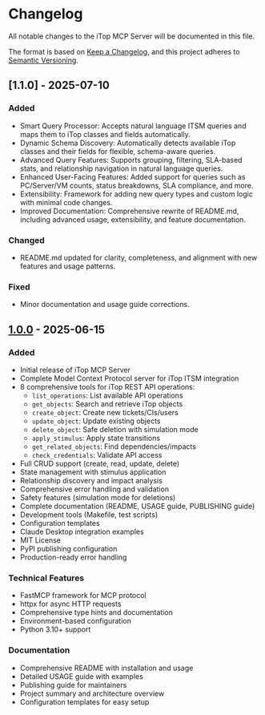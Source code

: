 # Changelog

All notable changes to the iTop MCP Server will be documented in this file.

The format is based on [Keep a Changelog](https://keepachangelog.com/en/1.0.0/),
and this project adheres to [Semantic Versioning](https://semver.org/spec/v2.0.0.html).

## [1.1.0] - 2025-07-10

### Added
- Smart Query Processor: Accepts natural language ITSM queries and maps them to iTop classes and fields automatically.
- Dynamic Schema Discovery: Automatically detects available iTop classes and their fields for flexible, schema-aware queries.
- Advanced Query Features: Supports grouping, filtering, SLA-based stats, and relationship navigation in natural language queries.
- Enhanced User-Facing Features: Added support for queries such as PC/Server/VM counts, status breakdowns, SLA compliance, and more.
- Extensibility: Framework for adding new query types and custom logic with minimal code changes.
- Improved Documentation: Comprehensive rewrite of README.md, including advanced usage, extensibility, and feature documentation.

### Changed
- README.md updated for clarity, completeness, and alignment with new features and usage patterns.

### Fixed
- Minor documentation and usage guide corrections.

## [1.0.0] - 2025-06-15

### Added
- Initial release of iTop MCP Server
- Complete Model Context Protocol server for iTop ITSM integration
- 8 comprehensive tools for iTop REST API operations:
  - `list_operations`: List available API operations
  - `get_objects`: Search and retrieve iTop objects  
  - `create_object`: Create new tickets/CIs/users
  - `update_object`: Update existing objects
  - `delete_object`: Safe deletion with simulation mode
  - `apply_stimulus`: Apply state transitions
  - `get_related_objects`: Find dependencies/impacts
  - `check_credentials`: Validate API access
- Full CRUD support (create, read, update, delete)
- State management with stimulus application
- Relationship discovery and impact analysis
- Comprehensive error handling and validation
- Safety features (simulation mode for deletions)
- Complete documentation (README, USAGE guide, PUBLISHING guide)
- Development tools (Makefile, test scripts)
- Configuration templates
- Claude Desktop integration examples
- MIT License
- PyPI publishing configuration
- Production-ready error handling

### Technical Features
- FastMCP framework for MCP protocol
- httpx for async HTTP requests
- Comprehensive type hints and documentation
- Environment-based configuration
- Python 3.10+ support

### Documentation
- Comprehensive README with installation and usage
- Detailed USAGE guide with examples
- Publishing guide for maintainers
- Project summary and architecture overview
- Configuration templates for easy setup

[1.0.0]: https://github.com/roneydsilva/itop-mcp/releases/tag/v1.0.0

